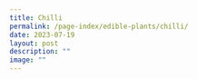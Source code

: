 ```yaml
---
title: Chilli
permalink: /page-index/edible-plants/chilli/
date: 2023-07-19
layout: post
description: ""
image: ""
---
```

